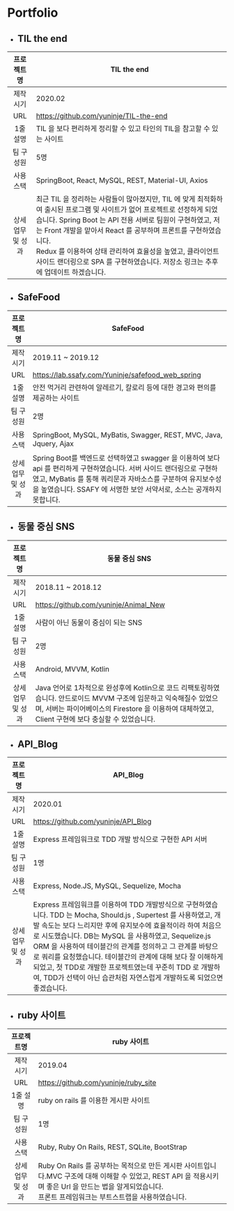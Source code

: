 # Portfolio

- ## TIL the end

|프로젝트명|TIL the end|
|:--------------:|----------------------------|
|제작 시기| 2020.02 |
| URL | https://github.com/yuninje/TIL-the-end | 
|1줄 설명| TIL 을 보다 편리하게 정리할 수 있고 타인의 TIL을 참고할 수 있는 사이트 |
|팀 구성원 | 5명 |
| 사용 스택 | SpringBoot, React, MySQL, REST, Material-UI, Axios |
| 상세 업무 및 성과 | 최근 TIL 을 정리하는 사람들이 많아졌지만, TIL 에 맞게 최적화하여 출시된 프로그램 및 사이트가 없어  프로젝트로 선정하게 되었습니다.   Spring Boot 는 API 전용 서버로 팀원이 구현하였고, 저는 Front 개발을 맡아서 React 를 공부하며 프론트를 구현하였습니다. <br/> Redux 를 이용하여 상태 관리하여 효율성을 높였고, 클라이언트 사이드 랜더링으로 SPA 를 구현하였습니다.  저장소 링크는 추후에 업데이트 하겠습니다. |

- ## SafeFood

|프로젝트명|SafeFood|
|:--------------:|----------------------------|
|제작 시기| 2019.11 ~ 2019.12 |
| URL | https://lab.ssafy.com/Yuninje/safefood_web_spring | 
|1줄 설명| 안전 먹거리 관련하여 알레르기, 칼로리 등에 대한 경고와 편의를 제공하는 사이트 |
|팀 구성원 | 2명 |
| 사용 스택 | SpringBoot, MySQL, MyBatis, Swagger, REST, MVC, Java, Jquery, Ajax |
| 상세 업무 및 성과 | Spring Boot를 백엔드로 선택하였고 swagger 을 이용하여 보다 api 를 편리하게 구현하였습니다.  서버 사이드 랜더링으로 구현하였고, MyBatis 를 통해 쿼리문과 자바소스를 구분하여 유지보수성을 높였습니다.  SSAFY 에 서명한 보안 서약서로, 소스는 공개하지 못합니다. |

- ## 동물 중심 SNS

|프로젝트명|동물 중심 SNS|
|:--------------:|----------------------------|
|제작 시기| 2018.11 ~ 2018.12 |
| URL | https://github.com/yuninje/Animal_New | 
|1줄 설명| 사람이 아닌 동물이 중심이 되는 SNS |
|팀 구성원 | 2명 |
| 사용 스택 | Android, MVVM, Kotlin |
| 상세 업무 및 성과 | Java 언어로 1차적으로 완성후에 Kotlin으로 코드 리팩토링하였습니다. 안드로이드 MVVM 구조에 입문하고 익숙해질수 있었으며, 서버는 파이어베이스의 Firestore 을 이용하여 대체하였고, Client 구현에 보다 충실할 수 있었습니다. |

- ## API_Blog

|프로젝트명|API_Blog|
|:--------------:|----------------------------|
|제작 시기| 2020.01 |
| URL | https://github.com/yuninje/API_Blog | 
|1줄 설명| Express 프레임워크로 TDD 개발 방식으로 구현한 API 서버 |
|팀 구성원 | 1명 |
| 사용 스택 | Express, Node.JS, MySQL, Sequelize, Mocha |
| 상세 업무 및 성과 | Express 프레임워크를 이용하여 TDD 개발방식으로 구현하였습니다. TDD 는 Mocha, Should.js , Supertest 를 사용하였고, 개발 속도는 보다 느리지만 후에 유지보수에 효율적이라 하여 처음으로 시도했습니다. DB는 MySQL 을 사용하였고, Sequelize.js ORM 을 사용하여 테이블간의 관계를 정의하고 그 관계를 바탕으로 쿼리를 요청했습니다.  테이블간의 관계에 대해 보다 잘 이해하게 되었고, 첫 TDD로 개발한 프로젝트였는데 꾸준히 TDD 로 개발하여, TDD가 선택이 아닌 습관처럼 자연스럽게 개발하도록 되었으면 좋겠습니다. |

- ## ruby 사이트

|프로젝트명|ruby 사이트|
|:--------------:|----------------------------|
|제작 시기| 2019.04 |
| URL | https://github.com/yuninje/ruby_site | 
|1줄 설명| ruby on rails 를 이용한 게시판 사이트 |
|팀 구성원 | 1명 |
| 사용 스택 | Ruby, Ruby On Rails, REST, SQLite, BootStrap |
| 상세 업무 및 성과 | Ruby On Rails 를 공부하는 목적으로 만든 게시판 사이트입니다.MVC 구조에 대해 이해할 수 있었고, REST API 을 적용시키며 좋은 Url 을 만드는 법을 알게되었습니다.<br/> 프론트 프레임워크는 부트스트랩을 사용하였습니다. |
